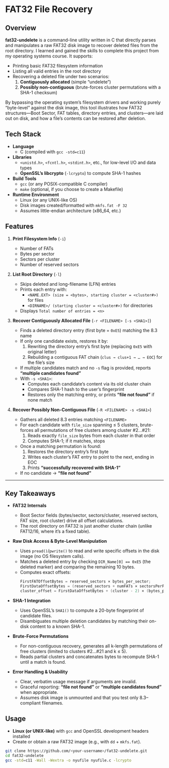 # FAT32 File Recovery

## Overview

**fat32-undelete** is a command-line utility written in C that directly parses and manipulates a raw FAT32 disk image to recover deleted files from the root directory. I learned and gained the skills to complete this project from my operating systems course. It supports:

- Printing basic FAT32 filesystem information  
- Listing all valid entries in the root directory  
- Recovering a deleted file under two scenarios:  
  1. **Contiguously allocated** (simple “undelete”)  
  2. **Possibly non-contiguous** (brute-forces cluster permutations with a SHA-1 checksum)  

By bypassing the operating system’s filesystem drivers and working purely “byte-level” against the disk image, this tool illustrates how FAT32 structures—Boot Sector, FAT tables, directory entries, and clusters—are laid out on disk, and how a file’s contents can be restored after deletion.

## Tech Stack

- **Language**  
  - C (compiled with `gcc -std=c11`)  
- **Libraries**  
  - `<unistd.h>`, `<fcntl.h>`, `<stdint.h>`, etc., for low-level I/O and data types  
  - **OpenSSL’s libcrypto** (`-lcrypto`) to compute SHA-1 hashes  
- **Build Tools**  
  - `gcc` (or any POSIX-compatible C compiler)  
  - `make` (optional, if you choose to create a Makefile)  
- **Runtime Environment**  
  - Linux (or any UNIX-like OS)  
  - Disk images created/formatted with `mkfs.fat -F 32`  
  - Assumes little-endian architecture (x86_64, etc.)  

## Features

1. **Print Filesystem Info** (`-i`)  
   - Number of FATs  
   - Bytes per sector  
   - Sectors per cluster  
   - Number of reserved sectors  

2. **List Root Directory** (`-l`)  
   - Skips deleted and long-filename (LFN) entries  
   - Prints each entry with:  
     - `<NAME.EXT> (size = <bytes>, starting cluster = <cluster#>)` for files  
     - `<DIRNAME>/ (starting cluster = <cluster#>)` for directories  
   - Displays `Total number of entries = <n>`  

3. **Recover Contiguously Allocated File** (`-r <FILENAME> [-s <SHA1>]`)  
   - Finds a deleted directory entry (first byte = `0xE5`) matching the 8.3 name  
   - If only one candidate exists, restores it by:  
     1. Rewriting the directory entry’s first byte (replacing `0xE5` with original letter)  
     2. Rebuilding a contiguous FAT chain (`clus → clus+1 → … → EOC`) for the file’s size  
   - If multiple candidates match and no `-s` flag is provided, reports **“multiple candidates found”**  
   - With `-s <SHA1>`:  
     - Computes each candidate’s content via its old cluster chain  
     - Compares SHA-1 hash to the user’s fingerprint  
     - Restores only the matching entry, or prints **“file not found”** if none match  

4. **Recover Possibly Non-Contiguous File** (`-R <FILENAME> -s <SHA1>`)  
   - Gathers all deleted 8.3 entries matching `<FILENAME>`  
   - For each candidate with `file_size` spanning ≤ 5 clusters, brute-forces all permutations of free clusters among cluster #2…#21:  
     1. Reads exactly `file_size` bytes from each cluster in that order  
     2. Computes SHA-1; if it matches, stops  
   - Once a matching permutation is found:  
     1. Restores the directory entry’s first byte  
     2. Writes each cluster’s FAT entry to point to the next, ending in EOC  
     3. Prints **“successfully recovered with SHA-1”**  
   - If no candidate → **“file not found”**

---

## Key Takeaways

- **FAT32 Internals**  
  - Boot Sector fields (bytes/sector, sectors/cluster, reserved sectors, FAT size, root cluster) drive all offset calculations.  
  - The root directory on FAT32 is just another cluster chain (unlike FAT12/16, where it’s a fixed table).  

- **Raw Disk Access & Byte-Level Manipulation**  
  - Uses `pread()`/`pwrite()` to read and write specific offsets in the disk image (no OS filesystem calls).  
  - Matches a deleted entry by checking `DIR_Name[0] == 0xE5` (the deleted marker) and comparing the remaining 10 bytes.  
  - Computes exact offsets:  
    ```c
    FirstFATOffsetBytes = reserved_sectors × bytes_per_sector;
    FirstDataOffsetBytes = (reserved_sectors + numFATs × sectorsPerFAT) × bytes_per_sector;
    cluster_offset = FirstDataOffsetBytes + (cluster - 2) × (bytes_per_sector × sectors_per_cluster);
    ```

- **SHA-1 Integration**  
  - Uses OpenSSL’s `SHA1()` to compute a 20-byte fingerprint of candidate files.  
  - Disambiguates multiple deletion candidates by matching their on-disk content to a known SHA-1.  

- **Brute-Force Permutations**  
  - For non-contiguous recovery, generates all k-length permutations of free clusters (limited to clusters #2…#21 and k ≤ 5).  
  - Reads partial clusters and concatenates bytes to recompute SHA-1 until a match is found.

- **Error Handling & Usability**  
  - Clear, verbatim usage message if arguments are invalid.  
  - Graceful reporting: **“file not found”** or **“multiple candidates found”** when appropriate.  
  - Assumes disk image is unmounted and that you test only 8.3–compliant filenames.



## Usage

- **Linux (or UNIX-like)** with `gcc` and OpenSSL development headers installed  
- Create or obtain a raw FAT32 image (e.g., with `dd` + `mkfs.fat`).



```bash
git clone https://github.com/<your-username>/fat32-undelete.git
cd fat32-undelete
gcc -std=c11 -Wall -Wextra -o nyufile nyufile.c -lcrypto
